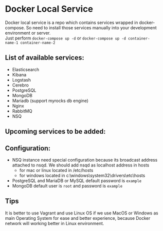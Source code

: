 # Docker Local Service

Docker local service is a repo which contains services wrapped in docker-compose. So need to install those services manually into your development environment or server. 
<br/>Just perform `docker-compose up -d` or `docker-compose up -d container-name-1 container-name-2` 

## List of available services:
- Elasticsearch
- Kibana
- Logstash
- Cerebro
- PostgreSQL
- MongoDB
- Mariadb (support myrocks db engine)
- Nginx
- RabbitMQ
- NSQ

## Upcoming services to be added:

## Configuration:
* NSQ instance need special configuration because its broadcast address attached to nsqd.
We should add nsqd as localhost address in hosts
  - for mac or linux located in /etc/hosts
  - for windows located in c:\windows\system32\drivers\etc\hosts
* PostgreSQL and MariaDB or MySQL default password is `example`
* MongoDB default user is `root` and password is `example`

## Tips

It is better to use Vagrant and use Linux OS if we use MacOS or Windows as main Operating System for ease and better experience, because Docker network will working better in Linux environment.